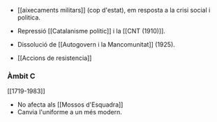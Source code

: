 - [[aixecaments militars]] (cop d'estat), em resposta a la crisi social i politica.
- Repressió [[Catalanisme politic]] i la [[CNT (1910)]].
- Dissolució de [[Autogovern i la Mancomunitat]] (1925).

- [[Accions de resistencia]]

### Àmbit C
[[1719-1983]]

- No afecta als [[Mossos d'Esquadra]]
- Canvia l'uniforme a un més modern.